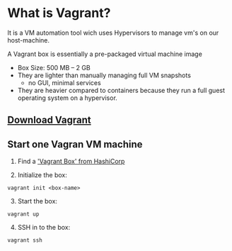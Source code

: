 # What is Vagrant?

It is a VM automation tool wich uses Hypervisors to manage vm's on our host-machine.

A Vagrant box is essentially a pre-packaged virtual machine image
- Box Size: 500 MB – 2 GB
- They are lighter than manually managing full VM snapshots
  - no GUI, minimal services
- They are heavier compared to containers because they run a full guest operating system on a hypervisor.

## [Download Vagrant](https://developer.hashicorp.com/vagrant/install)

## Start one Vagran VM machine

1. Find a ['Vagrant Box' from HashiCorp](https://portal.cloud.hashicorp.com/vagrant/discover)

2. Initialize the box:

```shell
vagrant init <box-name>
```

3. Start the box:

```shell
vagrant up
```

4. SSH in to the box:

```shell
vagrant ssh
```
